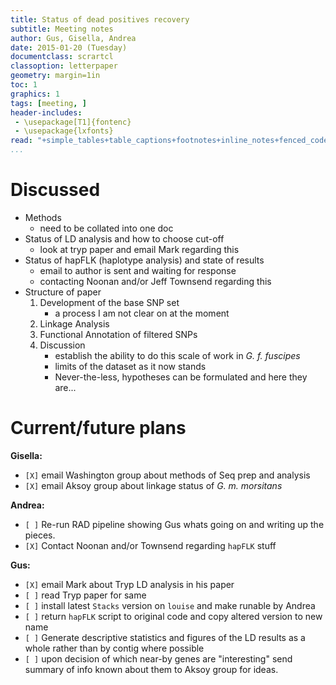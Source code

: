 ```yaml
---
title: Status of dead positives recovery
subtitle: Meeting notes
author: Gus, Gisella, Andrea
date: 2015-01-20 (Tuesday)
documentclass: scrartcl
classoption: letterpaper
geometry: margin=1in
toc: 1
graphics: 1
tags: [meeting, ]
header-includes: 
 - \usepackage[T1]{fontenc}
 - \usepackage{lxfonts}
read: "+simple_tables+table_captions+footnotes+inline_notes+fenced_code_blocks+fenced_code_attributes+fancy_lists+definition_lists+superscript+subscript+tex_math_dollars"
...
```


# Discussed #

- Methods
    - need to be collated into one doc
- Status of LD analysis and how to choose cut-off
    - look at tryp paper and email Mark regarding this
- Status of hapFLK (haplotype analysis) and state of results
    - email to author is sent and waiting for response
    - contacting Noonan and/or Jeff Townsend regarding this
- Structure of paper
    1. Development of the base SNP set
        - a process I am not clear on at the moment
    1. Linkage Analysis
    1. Functional Annotation of filtered SNPs
    1. Discussion
        - establish the ability to do this scale of work in _G. f. fuscipes_
        - limits of the dataset as it now stands
        - Never-the-less, hypotheses can be formulated and here they are...


# Current/future plans #

__Gisella:__

- `[X]` email Washington group about methods of Seq prep and analysis
- `[X]` email Aksoy group about linkage status of _G. m. morsitans_

__Andrea:__

- `[ ]` Re-run RAD pipeline showing Gus whats going on and writing up the pieces.
- `[X]` Contact Noonan and/or Townsend regarding `hapFLK` stuff

__Gus:__

- `[X]` email Mark about Tryp LD analysis in his paper
- `[ ]` read Tryp paper for same
- `[ ]` install latest `Stacks` version on `louise` and make runable by Andrea
- `[ ]` return `hapFLK` script to original code and copy altered version to new name
- `[ ]` Generate descriptive statistics and figures of the LD results as a whole rather than by contig where possible
- `[ ]` upon decision of which near-by genes are "interesting" send summary of info known about them to Aksoy group for ideas.